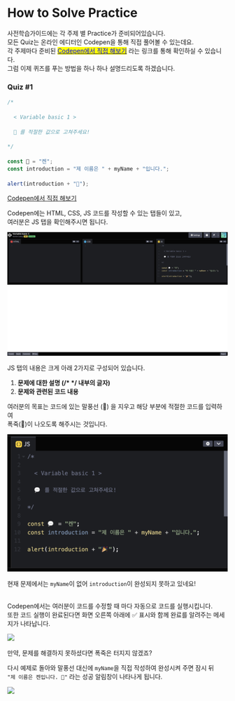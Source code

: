 # How to Solve Practice

사전학습가이드에는 각 주제 별 Practice가 준비되어있습니다. \
모든 Quiz는 온라인 에디터인 Codepen을 통해 직접 풀어볼 수 있는데요. \
각 주제마다 준비된 [<mark style="color:blue;">Codepen에서 직접 해보기</mark>](https://codepen.io/vanillacoding/pen/a652ff79df8b783236cdbe25e40eee29) 라는 링크를 통해 확인하실 수 있습니다. \
그럼 이제 퀴즈를 푸는 방법을 하나 하나 설명드리도록 하겠습니다.

### Quiz #1

```javascript
/*

  < Variable basic 1 >

  💬 를 적절한 값으로 고쳐주세요!

*/

const 💬 = "켄";
const introduction = "제 이름은 " + myName + "입니다.";

alert(introduction + "🎉");
```

[Codepen에서 직접 해보기](https://codepen.io/vanillacoding/pen/a652ff79df8b783236cdbe25e40eee29)



Codepen에는 HTML, CSS, JS 코드를 작성할 수 있는 탭들이 있고, \
여러분은 JS 탭을 확인해주시면 됩니다.



![](../../.gitbook/assets/1.png)



JS 탭의 내용은 크게 아래 2가지로 구성되어 있습니다.

1. **문제에 대한 설명 (/\* \*/ 내부의 글자)**
2. **문제와 관련된 코드 내용**

여러분의 목표는 코드에 있는 말풍선 (💬) 을 지우고 해당 부분에 적절한 코드를 입력하여 \
폭죽(🎉)이 나오도록 해주시는 것입니다.



![](../../.gitbook/assets/2.png)

현재 문제에서는 `myName`이 없어 `introduction`이 완성되지 못하고 있네요!

\
Codepen에서는 여러분이 코드를 수정할 때 마다 자동으로 코드를 실행시킵니다.\
또한 코드 실행이 완료된다면 화면 오른쪽 아래에 ✅ 표시와 함께 완료를 알려주는 메세지가 나타납니다.



![](../../.gitbook/assets/자동실행.gif)

만약, 문제를 해결하지 못하셨다면 폭죽은 터지지 않겠죠?

다시 예제로 돌아와 말풍선 대신에 `myName`을 직접 작성하여 완성시켜 주면 잠시 뒤 \
`"제 이름은 켄입니다. 🎉"` 라는 성공 알림창이 나타나게 됩니다.



![](<../../.gitbook/assets/문제 풀이 예시.gif>)
